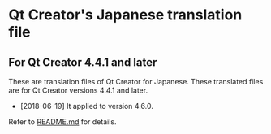 # Qt Creator's Japanese translation file
## For Qt Creator 4.4.1 and later
These are translation files of Qt Creator for Japanese. 
These translated files are for Qt Creator versions 4.4.1 and later.  
+ [2018-06-19] It applied to version 4.6.0.

Refer to [README.md](../README.md) for details.